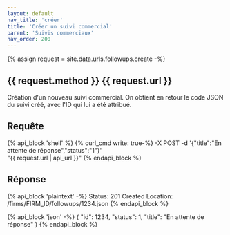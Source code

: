 ```yaml
---
layout: default
nav_title: 'créer'
title: 'Créer un suivi commercial'
parent: 'Suivis commerciaux'
nav_order: 200
---
```

{% assign request = site.data.urls.followups.create -%}
## {{ request.method }} {{ request.url }}

Création d'un nouveau suivi commercial. On obtient en retour le code JSON du suivi créé, avec l'ID qui lui a été attribué.

## Requête

{% api_block 'shell' %}
{% curl_cmd write: true-%}
-X POST -d '{"title":"En attente de réponse","status":"1"}' \
"{{ request.url | api_url }}"
{% endapi_block %}

## Réponse

{% api_block 'plaintext' -%}
Status: 201 Created
Location: /firms/FIRM_ID/followups/1234.json
{% endapi_block %}

{% api_block 'json' -%}
{
  "id": 1234,
  "status": 1,
  "title": "En attente de réponse"
}
{% endapi_block %}
